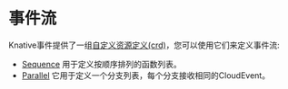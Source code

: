 # 事件流

Knative事件提供了一组[自定义资源定义(crd)](https://kubernetes.io/docs/concepts/extend-kubernetes/api-extension/custom-resources/)，您可以使用它们来定义事件流:

* [Sequence](sequence/README.md) 用于定义按顺序排列的函数列表。
* [Parallel](parallel.md) 它用于定义一个分支列表，每个分支接收相同的CloudEvent。

